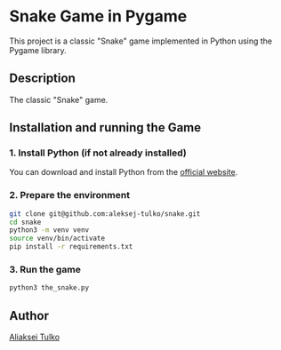 # Snake Game in Pygame

This project is a classic "Snake" game implemented in Python using the Pygame library.

## Description

The classic "Snake" game.

## Installation and running the Game

### 1. Install Python (if not already installed)
You can download and install Python from the [official website](https://www.python.org/downloads/).

### 2. Prepare the environment
```bash
git clone git@github.com:aleksej-tulko/snake.git
cd snake
python3 -m venv venv
source venv/bin/activate
pip install -r requirements.txt
```

### 3. Run the game
```bash
python3 the_snake.py
```

## Author
[Aliaksei Tulko](https://github.com/aleksej-tulko)